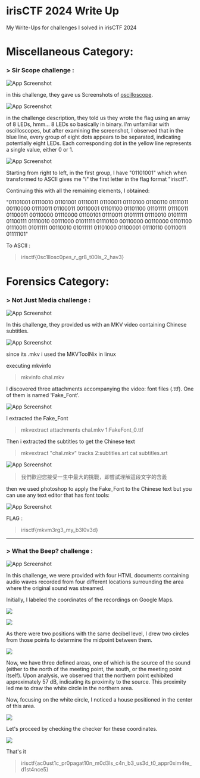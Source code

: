 # irisCTF 2024 Write Up
My Write-Ups for challenges I solved in irisCTF 2024

# Miscellaneous Category:

### > Sir Scope challenge :

![App Screenshot](https://cdn.discordapp.com/attachments/1067452256686981161/1194017381782126764/Screen_Shot_2024-01-08_at_9.28.43_PM.png?ex=65aed257&is=659c5d57&hm=ee50aeaa38c5bd9dcb989de315ffb844e05eef3cfea245296d4f33156eab8efb&)

in this challenge, they gave us Screenshots of [oscilloscope](https://en.wikipedia.org/wiki/Oscilloscope).

![App Screenshot](https://cdn.discordapp.com/attachments/1067452256686981161/1194017381421432952/chal1.jpeg?ex=65aed257&is=659c5d57&hm=09243f110dcec1bccdb0b1d0805aafc90c0332b7a0d78382566285997813ed9e&)

in the challenge description, they told us they wrote the flag using an array of 8 LEDs, hmm... 8 LEDs so basically in binary.
I'm unfamiliar with oscilloscopes, but after examining the screenshot, I observed that in the blue line, every group of eight dots appears to be separated, indicating potentially eight LEDs. Each corresponding dot in the yellow line represents a single value, either 0 or 1.

![App Screenshot](https://cdn.discordapp.com/attachments/1067452256686981161/1194024623478677574/capture_0.jpeg?ex=65aed916&is=659c6416&hm=5dc86359aeb9ac97eb394b7ec987c2e3e174dd11267a934ea48d9ac59a72c4f5&)

Starting from right to left, in the first group, I have "01101001" which when transformed to ASCII gives me "i" the first letter in the flag format "irisctf".

Continuing this with all the remaining elements, I obtained:

"01101001 01110010 01101001 01110011 01100011 01110100 01100110 01111011 00110000 01110011 01100011 00110001 01101100 01101100 01101111 01110011 01100011 00110000 01110000 01100101 01110011 01011111 01110010 01011111 01100111 01110010 00111000 01011111 01110100 00110000 00110000 01101100 01110011 01011111 00110010 01011111 01101000 01100001 01110110 00110011 01111101"

To ASCII : 
> irisctf{0sc1llosc0pes_r_gr8_t00ls_2_hav3}

# Forensics Category:

### > Not Just Media challenge :

![App Screenshot](https://cdn.discordapp.com/attachments/1067452256686981161/1194028269813633124/Screen_Shot_2024-01-08_at_10.20.24_PM.png?ex=65aedc7b&is=659c677b&hm=366a0cda43e386b581263250a5ec24ceed1758564007fc00d0a7531c24d4ae55&)

In this challenge, they provided us with an MKV video containing Chinese subtitles.

![App Screenshot](https://cdn.discordapp.com/attachments/1067452256686981161/1194029217239797830/Screen_Shot_2024-01-08_at_10.25.35_PM.png?ex=65aedd5d&is=659c685d&hm=c6c3a66cc7422a3fb78c979fce318997bd6ffc16622c358f569ebb2ba1f34e5d&)

since its .mkv i used the MKVToolNix in linux

executing mkvinfo

> mkvinfo chal.mkv

I discovered three attachments accompanying the video: font files (.ttf). One of them is named 'Fake_Font'.

![App Screenshot](https://cdn.discordapp.com/attachments/1067452256686981161/1194031366225010818/Screen_Shot_2024-01-08_at_10.30.25_PM.png?ex=65aedf5d&is=659c6a5d&hm=2bb3d65af2273a3d6638e365ddd27f4a7b95c5332b831cc2c5cb0c7aaf5e48ef&)

I extracted the Fake_Font

> mkvextract attachments chal.mkv 1:FakeFont_0.ttf

Then i extracted the subtitles to get the Chinese text

> mkvextract "chal.mkv" tracks 2:subtitles.srt
> cat subtitles.srt

![App Screenshot](https://cdn.discordapp.com/attachments/1067452256686981161/1194036230275469362/Screen_Shot_2024-01-08_at_10.51.58_PM.png?ex=65aee3e5&is=659c6ee5&hm=74c3ec84bdd4cfed82522c28a906776a62f65152417137d9a8c669f5b41bc9db&)

> 我們歡迎您接受一生中最大的挑戰，即嘗試理解這段文字的含義

then we used photoshop to apply the Fake_Font to the Chinese text but you can use any text editor that has font tools:

![App Screenshot](https://cdn.discordapp.com/attachments/1067452256686981161/1194041135274922128/Screen_Shot_2024-01-08_at_11.13.00_PM.png?ex=65aee876&is=659c7376&hm=fbf8ffc04df76615420e0aa8f59e97bef4e103cd65c5a76dc72647fcf7728f41&)

FLAG : 
> irisctf{mkvm3rg3_my_b3l0v3d}

---------------------------------------------

### > What the Beep? challenge :

![App Screenshot](https://cdn.discordapp.com/attachments/1067452256686981161/1194042461362851986/Screen_Shot_2024-01-08_at_11.16.14_PM.png?ex=65aee9b3&is=659c74b3&hm=3cb96dc4ff933063e4569420f1d8803674d2ad3d7253e9b305fccb845066c3e9&)

In this challenge, we were provided with four HTML documents containing audio waves recorded from four different locations surrounding the area where the original sound was streamed.

Initially, I labeled the coordinates of the recordings on Google Maps.



![](https://cdn.discordapp.com/attachments/1067452256686981161/1194044410271367290/New_Project.png?ex=65aeeb83&is=659c7683&hm=5e15aee1a635fa55f1bcbcb7c4ad46ede37e2a1a9130ae1f8f92a16e80121ec6&)

![](https://cdn.discordapp.com/attachments/1067452256686981161/1194047603218853946/Screen_Shot_2024-01-08_at_11.32.17_PM_1.png?ex=65aeee7c&is=659c797c&hm=36ba1887bb0bd67f17e5fa49a746656aa0fa598604ed2d1edc7dc5e49ed4a4cb&)

As there were two positions with the same decibel level, I drew two circles from those points to determine the midpoint between them.

![](https://cdn.discordapp.com/attachments/1067452256686981161/1194051448061821060/Screen_Shot_2024-01-08_at_11.32.17_PM_2.png?ex=65aef211&is=659c7d11&hm=a418bb1b76181085d57bb0f144e48caf463f1c83ee2894691d269e2ccb778e68&)

Now, we have three defined areas, one of which is the source of the sound (either to the north of the meeting point, the south, or the meeting point itself). Upon analysis, we observed that the northern point exhibited approximately 57 dB, indicating its proximity to the source. This proximity led me to draw the white circle in the northern area.

Now, focusing on the white circle, I noticed a house positioned in the center of this area.

![](https://cdn.discordapp.com/attachments/1067452256686981161/1194052870211899472/Screen_Shot_2024-01-08_at_11.32.17_PM_3.png?ex=65aef364&is=659c7e64&hm=43b1e3ade00def6b90864e5f30b1233a12aa8465eb7e400ac63dbbef07f58878&)

Let's proceed by checking the checker for these coordinates.

![](https://cdn.discordapp.com/attachments/1067452256686981161/1194055383803777184/Screen_Shot_2024-01-09_at_12.09.01_AM.png?ex=65aef5bb&is=659c80bb&hm=75db27b50c111ccc632575b686ca4a3957ed6a20ce56ef0853465727a52c2de8&)

That's it 

> irisctf{ac0ust1c_pr0pagat10n_m0d3ls_c4n_b3_us3d_t0_appr0xim4te_d1st4nce5}
